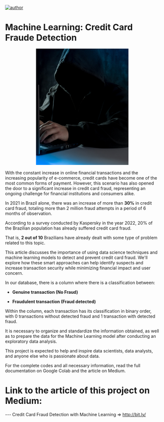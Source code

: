 

[![author](https://img.shields.io/badge/author-gabrielduarte-red.svg)](https://www.linkedin.com/in/gabriel-duarte-671074146/)

# **Machine Learning: Credit Card Fraude Detection**
<p align="center">
  <img src="bermix-studio-bCrM2e1M0a4-unsplash.jpg" width=60% >
</p>

With the constant increase in online financial transactions and the increasing popularity of e-commerce, credit cards have become one of the most common forms of payment. However, this scenario has also opened the door to a significant increase in credit card fraud, representing an ongoing challenge for financial institutions and consumers alike.

In 2021 in Brazil alone, there was an increase of more than **30%** in credit card fraud, totaling more than 2 million fraud attempts in a period of 6 months of observation.

According to a survey conducted by Kaspersky in the year 2022, 20% of the Brazilian population has already suffered credit card fraud.

That is, **2 out of 10** Brazilians have already dealt with some type of problem related to this topic.

This article discusses the importance of using data science techniques and machine learning models to detect and prevent credit card fraud. We'll explore how these smart approaches can help identify suspects and increase transaction security while minimizing financial impact and user concern.

In our database, there is a column where there is a classification between:

- **Genuine transaction (No Fraud)**

- **Fraudulent transaction (Fraud detected)**

Within the column, each transaction has its classification in binary order, with 0 transactions without detected fraud and 1 transaction with detected fraud.

It is necessary to organize and standardize the information obtained, as well as to prepare the data for the Machine Learning model after conducting an exploratory data analysis.

This project is expected to help and inspire data scientists, data analysts, and anyone else who is passionate about data.

For the complete codes and all necessary information, read the full documentation on Google Colab and the article on Medium.

# Link to the article of this project on Medium:
--- Credit Card Fraud Detection with Machine Learning => http://bit.ly/
   
